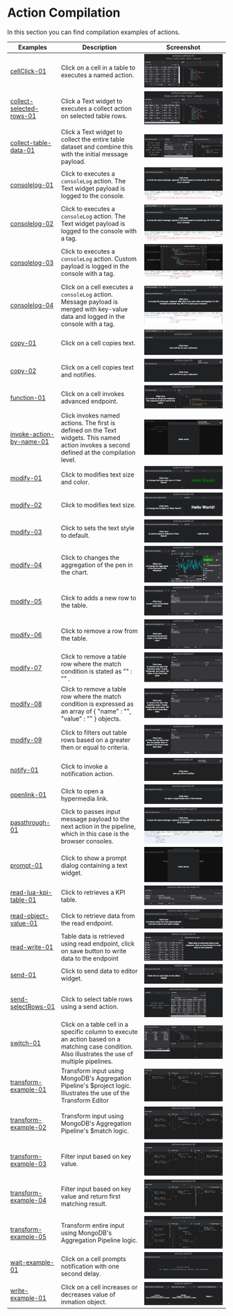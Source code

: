 # Action Compilation

In this section you can find compilation examples of actions.

| Examples | Description | Screenshot |
| --- | --- | --- |
| [cellClick-01](./cellClick-01.json)| Click on a cell in a table to executes a named action. |![cellClick-01](../../../assets/images/compilations/actions/Actions_01_cellClick-01.png)|
| [collect-selected-rows-01](./collect-selected-rows-01.json) | Click a Text widget to executes a collect action on selected table rows.|![collect-selected-rows-01](../../../assets/images/compilations/actions/Actions_02_collect-selected-rows-01.png)|
| [collect-table-data-01](./collect-table-data-01.json) | Click a Text widget to collect the entire table dataset and combine this with the initial message payload.|![collect-table-data-01](../../../assets/images/compilations/actions/Actions_03_collect-table-data-01.png)|
| [consolelog-01](./consolelog-01.json) | Click to executes a `consoleLog` action. The Text widget payload is logged to the console.|![consolelog-01](../../../assets/images/compilations/actions/Actions_04_consolelog-01.png)|
| [consolelog-02](./consolelog-02.json) | Click to executes a `consoleLog` action. The Text widget payload is logged to the console with a tag.|![consolelog-02](../../../assets/images/compilations/actions/Actions_05_consolelog-02.png)|
| [consolelog-03](./consolelog-03.json) | Click to executes a `consoleLog` action. Custom payload is logged in the console with a tag.|![consolelog-03](../../../assets/images/compilations/actions/Actions_06_consolelog-03.png)|
| [consolelog-04](./consolelog-04.json) | Click on a cell executes a `consoleLog` action. Message payload is merged with key-value data and logged in the console with a tag.|![consolelog-04](../../../assets/images/compilations/actions/Actions_07_consolelog-04.png)|
| [copy-01](./copy-01.json) | Click on a cell copies text.|![copy-01](../../../assets/images/compilations/actions/Actions_08_copy-01.png)|
| [copy-02](./copy-02.json) | Click on a cell copies text and notifies.|![copy-02](../../../assets/images/compilations/actions/Actions_09_copy-02.png)|
| [function-01](./function-01.json) | Click on a cell invokes advanced endpoint.|![function-01](../../../assets/images/compilations/actions/Actions_10_function-01.png)|
| [invoke-action-by-name-01](./invoke-action-by-name-01.json) | Click invokes named actions. The first is defined on the Text widgets. This named action invokes a second defined at the compilation level.|![invoke-action-by-name-01](../../../assets/images/compilations/actions/Actions_11_invoke-action-by-name-01.png)|
| [modify-01](./modify-01.json) | Click to modifies text size and color.|![modify-01](../../../assets/images/compilations/actions/Actions_12_modify-01.png)|
| [modify-02](./modify-02.json) | Click to modifies text size.|![modify-02](../../../assets/images/compilations/actions/Actions_13_modify-02.png)|
| [modify-03](./modify-03.json) | Click to sets the text style to default.|![modify-03](../../../assets/images/compilations/actions/Actions_14_modify-03.png)|
| [modify-04](./modify-04.json) | Click to changes the aggregation of the pen in the chart.|![modify-04](../../../assets/images/compilations/actions/Actions_15_modify-04.png)|
| [modify-05](./modify-05.json) | Click to adds a new row to the table.|![modify-05](../../../assets/images/compilations/actions/Actions_16_modify-05.png)|
| [modify-06](./modify-06.json) | Click to remove a row from the table.|![modify-06](../../../assets/images/compilations/actions/Actions_17_modify-06.png)|
| [modify-07](./modify-07.json) | Click to remove a table row where the match condition is stated as "<column-name>" : "<cell-value>" .|![modify-07](../../../assets/images/compilations/actions/Actions_18_modify-07.png)|
| [modify-08](./modify-08.json) | Click to remove a table row where the match condition is expressed as an array of { "name" : "<column-name>", "value" : "<cell-value>" } objects.|![modify-08](../../../assets/images/compilations/actions/Actions_19_modify-08.png)|
| [modify-09](./modify-09.json) | Click to filters out table rows based on a greater then or equal to criteria.|![modify-09](../../../assets/images/compilations/actions/Actions_20_modify-09.png)|
| [notify-01](./notify-01.json) | Click to invoke a notification action.|![notify-01](../../../assets/images/compilations/actions/Actions_21_notify-01.png)|
| [openlink-01](./openlink-01.json) | Click to open a hypermedia link.|![openlink-01](../../../assets/images/compilations/actions/Actions_22_openlink-01.png)|
| [passthrough-01](./passthrough-01.json) | Click to passes input message payload to the next action in the pipeline, which in this case is the browser consoles.|![passthrough-01](../../../assets/images/compilations/actions/Actions_23_passthrough-01.png)|
| [prompt-01](./prompt-01.json) | Click to show a prompt dialog containing a text widget.|![prompt-01](../../../assets/images/compilations/actions/Actions_24_prompt-01.png)|
| [read-lua-kpi-table-01](./read-lua-kpi-table-01.json) | Click to retrieves a KPI table.|![read-lua-kpi-table-01](../../../assets/images/compilations/actions/Actions_25_read-lua-kpi-table-01.png)|
| [read-object-value-01](./read-object-value-01.json) | Click to retrieve data from the read endpoint.|![read-object-value-01](../../../assets/images/compilations/actions/Actions_26_read-object-value-01.png)|
| [read-write-01](./read-write-01.json) | Table data is retrieved using read endpoint, click on save button to write data to the endpoint|![read-write-01](../../../assets/images/compilations/actions/Actions_27_read-write-01.png)|
| [send-01](./send-01.json) | Click to send data to editor widget.|![send-01](../../../assets/images/compilations/actions/Actions_28_send-01.png)|
| [send-selectRows-01](./send-selectRows-01.json) | Click to select table rows using a send action.|![send-selectRows-01](../../../assets/images/compilations/actions/Actions_29_send-selectRows-01.png)|
| [switch-01](./switch-01.json) | Click on a table cell in a specific column to execute an action based on a matching case condition. Also illustrates the use of multiple pipelines.|![switch-01](../../../assets/images/compilations/actions/Actions_30_switch-01.png)|
| [transform-example-01](./transform-example-01.json) | Transform input using MongoDB's Aggregation Pipeline's $project logic. Illustrates the use of the Transform Editor|![transform-example-01](../../../assets/images/compilations/actions/Actions_31_transform-example-01.png)|
| [transform-example-02](./transform-example-02.json) | Transform input using MongoDB's Aggregation Pipeline's $match logic.|![transform-example-02](../../../assets/images/compilations/actions/Actions_32_transform-example-02.png)|
| [transform-example-03](./transform-example-03.json) | Filter input based on key value.|![transform-example-03](../../../assets/images/compilations/actions/Actions_33_transform-example-03.png)|
| [transform-example-04](./transform-example-04.json) | Filter input based on key value and return first matching result.|![transform-example-04](../../../assets/images/compilations/actions/Actions_34_transform-example-04.png)|
| [transform-example-05](./transform-example-05.json) | Transform entire input using MongoDB's Aggregation Pipeline logic.|![transform-example-05](../../../assets/images/compilations/actions/Actions_35_transform-example-05.png)|
| [wait-example-01](./wait-example-01.json) | Click on a cell prompts notification with one second delay.|![wait-example-01](../../../assets/images/compilations/actions/Actions_36_wait-example-01.png)|
| [write-example-01](./write-example-01.json) | Click on a cell increases or decreases value of inmation object.|![write-example-01](../../../assets/images/compilations/actions/Actions_37_write-example-01.png)|
